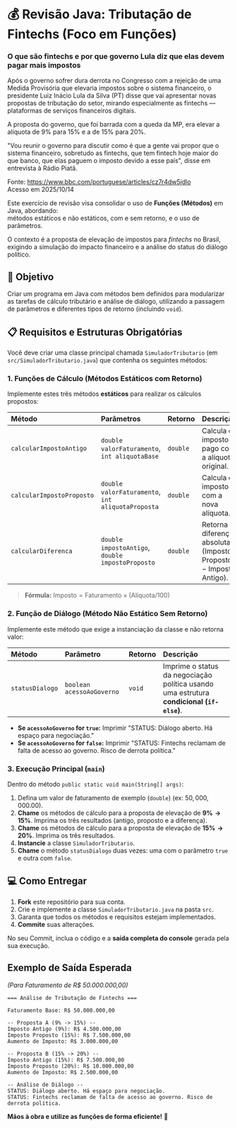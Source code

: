 # 💰 Revisão Java: Tributação de Fintechs (Foco em Funções)

### O que são fintechs e por que governo Lula diz que elas devem pagar mais impostos

<p>Após o governo sofrer dura derrota no Congresso com a rejeição de uma Medida Provisória que elevaria impostos sobre o sistema financeiro, o presidente Luiz Inácio Lula da Silva (PT) disse que vai apresentar novas propostas de tributação do setor, mirando especialmente as fintechs — plataformas de serviços financeiros digitais. </p>

<p>A proposta do governo, que foi barrada com a queda da MP, era elevar a alíquota de 9% para 15% e a de 15% para 20%. </p>

<p>"Vou reunir o governo para discutir como é que a gente vai propor que o sistema financeiro, sobretudo as fintechs, que tem fintech hoje maior do que banco, que elas paguem o imposto devido a esse país", disse em entrevista à Rádio Piatã.</p>

Fonte: https://www.bbc.com/portuguese/articles/cz7r4dw5jdlo <br>
Acesso em 2025/10/14

Este exercício de revisão visa consolidar o uso de **Funções (Métodos)** em Java, abordando: <br>
métodos estáticos e não estáticos, com e sem retorno, e o uso de parâmetros.

O contexto é a proposta de elevação de impostos para *fintechs* no Brasil, exigindo a simulação do impacto financeiro e a análise do status do diálogo político.

## 🎯 Objetivo

Criar um programa em Java com métodos bem definidos para modularizar as tarefas de cálculo tributário e análise de diálogo, utilizando a passagem de parâmetros e diferentes tipos de retorno (incluindo `void`).

## 📋 Requisitos e Estruturas Obrigatórias

Você deve criar uma classe principal chamada `SimuladorTributario` (em `src/SimuladorTributario.java`) que contenha os seguintes métodos:

### 1\. Funções de Cálculo (Métodos Estáticos com Retorno)

Implemente estes três métodos **estáticos** para realizar os cálculos propostos:

| Método                    | Parâmetros                                        | Retorno  | Descrição                                                                         |
| :------------------------ | :------------------------------------------------ | :------- | :-------------------------------------------------------------------------------- |
| `calcularImpostoAntigo`   | `double valorFaturamento`, `int aliquotaBase`     | `double` | Calcula o imposto pago com a alíquota original.                                   |
| `calcularImpostoProposto` | `double valorFaturamento`, `int aliquotaProposta` | `double` | Calcula o imposto com a nova alíquota.                                            |
| `calcularDiferenca`       | `double impostoAntigo`, `double impostoProposto`  | `double` | Retorna a diferença absoluta ($\text{Imposto Proposto} - \text{Imposto Antigo}$). |

> **Fórmula:** $\text{Imposto} = \text{Faturamento} \times (\text{Alíquota} / 100)$

### 2\. Função de Diálogo (Método Não Estático Sem Retorno)

Implemente este método que exige a instanciação da classe e não retorna valor:

| Método          | Parâmetro                 | Retorno | Descrição                                                                                 |
| :-------------- | :------------------------ | :------ | :---------------------------------------------------------------------------------------- |
| `statusDialogo` | `boolean acessoAoGoverno` | `void`  | Imprime o status da negociação política usando uma estrutura **condicional (`if-else`)**. |

  * **Se `acessoAoGoverno` for `true`:** Imprimir "STATUS: Diálogo aberto. Há espaço para negociação."
  * **Se `acessoAoGoverno` for `false`:** Imprimir "STATUS: Fintechs reclamam de falta de acesso ao governo. Risco de derrota política."

### 3\. Execução Principal (`main`)

Dentro do método `public static void main(String[] args)`:

1.  Defina um valor de faturamento de exemplo (`double`) (ex: $50,000,000.00$).
2.  **Chame** os métodos de cálculo para a proposta de elevação de $\mathbf{9\% \rightarrow 15\%}$. Imprima os três resultados (antigo, proposto e a diferença).
3.  **Chame** os métodos de cálculo para a proposta de elevação de $\mathbf{15\% \rightarrow 20\%}$. Imprima os três resultados.
4.  **Instancie** a classe `SimuladorTributario`.
5.  **Chame** o método `statusDialogo` duas vezes: uma com o parâmetro `true` e outra com `false`.

## 💻 Como Entregar

1.  **Fork** este repositório para sua conta.
2.  Crie e implemente a classe `SimuladorTributario.java` na pasta `src`.
3.  Garanta que todos os métodos e requisitos estejam implementados.
4.  **Commite** suas alterações.

No seu Commit, inclua o código e a **saída completa do console** gerada pela sua execução.

## Exemplo de Saída Esperada

*(Para Faturamento de R$ 50.000.000,00)*

```
=== Análise de Tributação de Fintechs ===

Faturamento Base: R$ 50.000.000,00

-- Proposta A (9% -> 15%) --
Imposto Antigo (9%): R$ 4.500.000,00
Imposto Proposto (15%): R$ 7.500.000,00
Aumento de Imposto: R$ 3.000.000,00

-- Proposta B (15% -> 20%) --
Imposto Antigo (15%): R$ 7.500.000,00
Imposto Proposto (20%): R$ 10.000.000,00
Aumento de Imposto: R$ 2.500.000,00

-- Análise de Diálogo --
STATUS: Diálogo aberto. Há espaço para negociação.
STATUS: Fintechs reclamam de falta de acesso ao governo. Risco de derrota política.
```

**Mãos à obra e utilize as funções de forma eficiente\!** 🚀